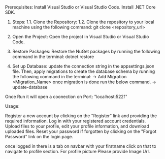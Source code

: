 Prerequisites:
Install Visual Studio or Visual Studio Code.
Install .NET Core SDK.

1. Steps:
1.1. Clone the Repository:
1.2. Clone the repository to your local machine using the following command: git clone <repository_url>

2. Open the Project:
Open the project in Visual Studio or Visual Studio Code.

3. Restore Packages:
Restore the NuGet packages by running the following command in the terminal: dotnet restore

4. Set up Database:
update the connection string in the appsettings.json file. Then, apply migrations to create the database schema by running the following command in the terminal:
-> Add Migration <Migration_Name>
once migration is done run the below command.
-> update-database

Once Run it will open a coonection on Port: "localhost:5221"

Usage:

Register a new account by clicking on the "Register" link and providing the required information.
Log in with your registered account credentials.
Upload files to your profile, edit your profile information, and download uploaded files.
Reset your password if forgotten by clicking on the "Forgot Password" link on the login page.

<Note> once logged in there is a tab on navbar with your firstname click on that to navigate to profile section.
<Note> For profile picture Please provide Image Url.

